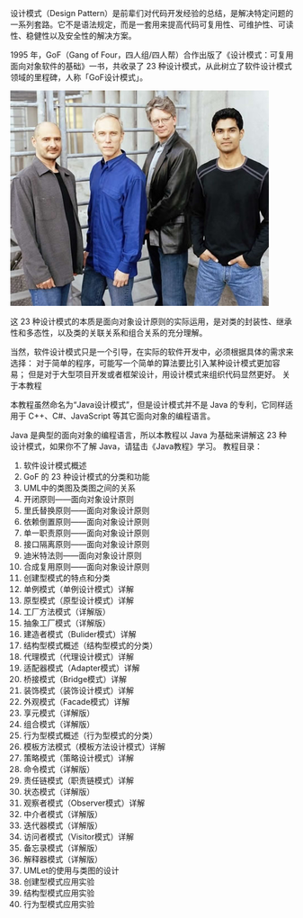 设计模式（Design Pattern）是前辈们对代码开发经验的总结，是解决特定问题的一系列套路。它不是语法规定，而是一套用来提高代码可复用性、可维护性、可读性、稳健性以及安全性的解决方案。

1995 年，GoF（Gang of Four，四人组/四人帮）合作出版了《设计模式：可复用面向对象软件的基础》一书，共收录了 23 种设计模式，从此树立了软件设计模式领域的里程碑，人称「GoF设计模式」。

![image](uploads/89d9ada866d78af8ce6d3c4946b2c8db/image.png)

这 23 种设计模式的本质是面向对象设计原则的实际运用，是对类的封装性、继承性和多态性，以及类的关联关系和组合关系的充分理解。

当然，软件设计模式只是一个引导，在实际的软件开发中，必须根据具体的需求来选择：
对于简单的程序，可能写一个简单的算法要比引入某种设计模式更加容易；
但是对于大型项目开发或者框架设计，用设计模式来组织代码显然更好。
关于本教程

本教程虽然命名为“Java设计模式”，但是设计模式并不是 Java 的专利，它同样适用于 C++、C#、JavaScript 等其它面向对象的编程语言。

Java 是典型的面向对象的编程语言，所以本教程以 Java 为基础来讲解这 23 种设计模式，如果你不了解 Java，请猛击《Java教程》学习。
教程目录：
1. 软件设计模式概述
2. GoF 的 23 种设计模式的分类和功能
3. UML中的类图及类图之间的关系
4. 开闭原则——面向对象设计原则
5. 里氏替换原则——面向对象设计原则
6. 依赖倒置原则——面向对象设计原则
7. 单一职责原则——面向对象设计原则
8. 接口隔离原则——面向对象设计原则
9. 迪米特法则——面向对象设计原则
10. 合成复用原则——面向对象设计原则
11. 创建型模式的特点和分类
12. 单例模式（单例设计模式）详解
13. 原型模式（原型设计模式）详解
14. 工厂方法模式（详解版）
15. 抽象工厂模式（详解版）
16. 建造者模式（Bulider模式）详解
17. 结构型模式概述（结构型模式的分类）
18. 代理模式（代理设计模式）详解
19. 适配器模式（Adapter模式）详解
20. 桥接模式（Bridge模式）详解
21. 装饰模式（装饰设计模式）详解
22. 外观模式（Facade模式）详解
23. 享元模式（详解版）
24. 组合模式（详解版）
25. 行为型模式概述（行为型模式的分类）
26. 模板方法模式（模板方法设计模式）详解
27. 策略模式（策略设计模式）详解
28. 命令模式（详解版）
29. 责任链模式（职责链模式）详解
30. 状态模式（详解版）
31. 观察者模式（Observer模式）详解
32. 中介者模式（详解版）
33. 迭代器模式（详解版）
34. 访问者模式（Visitor模式）详解
35. 备忘录模式（详解版）
36. 解释器模式（详解版）
37. UMLet的使用与类图的设计
38. 创建型模式应用实验
39. 结构型模式应用实验
40. 行为型模式应用实验
